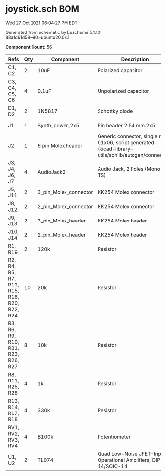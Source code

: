 # joystick.sch BOM

Wed 27 Oct 2021 06:04:27 PM EDT

Generated from schematic by Eeschema 5.1.10-88a1d61d58~90~ubuntu20.04.1

**Component Count:** 56

| Refs | Qty | Component | Description | Vendor | SKU |
| ----- | --- | ---- | ----------- | ---- | ---- |
| C1, C2 | 2 | 10uF | Polarized capacitor |  |  |
| C3, C4, C5, C6 | 4 | 0.1uF | Unpolarized capacitor |  |  |
| D1, D2 | 2 | 1N5817 | Schottky diode |  |  |
| J1 | 1 | Synth_power_2x5 | Pin header 2.54 mm 2x5 | Tayda | A-2939 |
| J2 | 1 | 6 pin Molex header | Generic connector, single row, 01x06, script generated (kicad-library-utils/schlib/autogen/connector/) |  |  |
| J3, J4, J6, J7 | 4 | AudioJack2 | Audio Jack, 2 Poles (Mono / TS) |  |  |
| J5, J11 | 2 | 3_pin_Molex_connector | KK254 Molex connector | Tayda | A-827 |
| J8, J12 | 2 | 2_pin_Molex_connector | KK254 Molex connector | Tayda | A-826 |
| J9, J13 | 2 | 3_pin_Molex_header | KK254 Molex header | Tayda | A-805 |
| J10, J14 | 2 | 2_pin_Molex_header | KK254 Molex header | Tayda | A-804 |
| R1, R19 | 2 | 120k | Resistor |  |  |
| R2, R4, R5, R7, R12, R15, R16, R20, R22, R24 | 10 | 20k | Resistor |  |  |
| R3, R6, R9, R10, R21, R23, R26, R27 | 8 | 10k | Resistor |  |  |
| R8, R11, R25, R28 | 4 | 1k | Resistor |  |  |
| R13, R14, R17, R18 | 4 | 330k | Resistor |  |  |
| RV1, RV2, RV3, RV4 | 4 | B100k | Potentiometer |  |  |
| U1, U2 | 2 | TL074 | Quad Low-Noise JFET-Input Operational Amplifiers, DIP-14/SOIC-14 |  |  |
    
